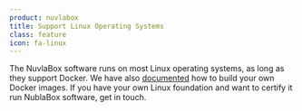 ```yaml
---
product: nuvlabox
title: Support Linux Operating Systems
class: feature
icon: fa-linux
---
```


The NuvlaBox software runs on most Linux operating systems, as long as they support Docker. We have also [documented](https://docs.nuvla.io) how to build your own Docker images. If you have your own Linux foundation and want to certify it run NublaBox software, get in touch.
